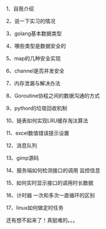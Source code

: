 1、自我介绍

2、说一下实习的情况

3、golang基本数据类型

4、哪些类型是数据安全的

5、map的几种安全实现

6、channel是否并发安全

7、内存泄漏与解决办法

8、Goroutine协程之间的数据沟通的方式

9、python的垃圾回收机制

10、链表如何实现LRU缓存淘汰算法

11、excel数值错误提示设置

12、消息队列

13、gimp源码

14、服务端如何检测接口的调用 监控信息

15、如何实时显示接口的调用时长数据

16、计时器 一次和多次一直循环的区别

17、linux如何做定时任务

还有想不起来了！真挺难的。。。